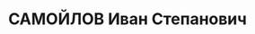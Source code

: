 ---
title: САМОЙЛОВ Иван Степанович
description: "Род. в 1909, Баку, русский. Проживал: Ярославль. \n  Арестован в 1937.\
  \ Обв. по ст. 58. Приговор: ВТ, 16.10.1941 – ВМН. Расстрелян 21.11.1941. \n  Реабилитирован\
  \ 11.04.1990"
---